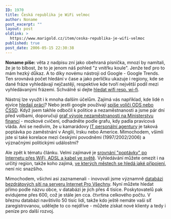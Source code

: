 ```yaml
---
ID: 1970
title: Česká republika je WiFi velmoc
author: Noname
post_excerpt: ""
layout: post
oldlink: >
  https://www.marigold.cz/item/ceska-republika-je-wifi-velmoc
published: true
post_date: 2006-05-15 22:30:38
---
```

<p><strong>Noname píše:</strong> věta z nadpisu zní jako obehraná písnička, mnozí by namítali, že je to blbost, že to je jenom náš pohled "z vnitřku koule". Jenže teď pro to mám hezký důkaz. A to díky novému nástroji od Google - Google Trends. Ten srovnává počet hledání v čase a jako perličku ukazuje i regiony, kde se dané fráze vyhledávají nejčastěji, respektive kde tvoří největší podíl mezi vyhledávanými frázemi.  Schválně si dejte <a href="http://google.com/trends?q=wifi,+wi-fi&amp;ate=all&amp;all&amp;ab=1&amp;a=N" >hledat wifi resp. wi-fi</a>.</p>
<p>Nástroj lze využít i k mnoha dalším účelům. Zajímá vás například, kde lidé nejvíce <a href="http://google.com/trends?q=pr%C3%A1ce,+zam%C4%9Bstn%C3%A1n%C3%AD&amp;date=all&amp;geo=all&amp;ctab=0&amp;sa=N">hledají práci</a>? Nebo jestli google používají <a href="http://google.com/trends?q=ods%2C+cssd&amp;ctab=0&amp;geo=all&amp;date=all">spíše voliči ODS nebo ČSSD</a>. Když jsem takhle odbočil k politice a nezaměstnanosti a jsme pár dní před volbami, doporučuji <a href="http://www.mfcr.cz/cps/rde/xbcr/mfcr/MakroPre_TG_2005Q3_G32.gif">graf vývoje nezaměstnanosti na Ministerstvu financí</a> - mozkové cvičení, odhadněte podle grafu, kdy padla pravicová vláda. Ani se nedivím, že u kamarádovy <a href="http://www.ictrecruit.com">IT personální agentury</a> je taková poptávka po zaměstnání v Anglii, Irsku nebo Americe. Mimochodem, všimli jste si také korelace mezi českými povodněmi (1997/2002/2006) a význačnými politickými událostmi?</p>

<p>Ale zpět k tématu článku. Velmi zajímavé je <a href="http://google.com/trends?q=adsl+internet,+wifi+internet,+cable+internet&amp;date=all&amp;geo=all&amp;ctab=1&amp;sa=N">srovnání "poptávky" po Internetu přes WiFi, ADSL a kabel ve světě</a>. Vyhledávání můžete omezit i na určitý region, takže koho zajímá, <a href="http://google.com/trends?q=adsl%2C+wifi%2C+kabel&amp;ctab=2&amp;geo=CZ&amp;date=all">ve kterých městech se hledá jaké připojení</a>, není nic snazšího.</p>

<p>Mimochodem, všichni asi zaznamenali - inovovali jsme významně <a href="http://www.internetprovsechny.cz/wifi.php">databázi bezdrátových sítí na serveru Internet Pro Všechny</a>. Nyní můžete hledat přímo podle názvu obce, v databázi je jich přes 4 tisíce. Poskytovatelů pak evidujeme přes 600, což je stále jen cca. čtvrtina celkového počtu. V březnu databázi navštívilo 50 tisíc lidí, takže kdo ještě nemáte vaši síť zaregistrovanou, udělejte to co nejdříve - můžete získat nové klienty a tedy i peníze pro další rozvoj.</p>
